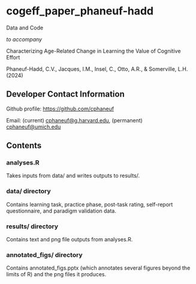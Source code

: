 # cogeff_paper_phaneuf-hadd

Data and Code

*to accompany*

Characterizing Age-Related Change in Learning the Value of Cognitive Effort

Phaneuf-Hadd, C.V., Jacques, I.M., Insel, C., Otto, A.R., & Somerville, L.H. (2024)

## Developer Contact Information

Github profile: https://github.com/cphaneuf

Email: (current) cphaneuf@g.harvard.edu, (permanent) cphaneuf@umich.edu

## Contents

### analyses.R

Takes inputs from data/ and writes outputs to results/.

### data/ directory

Contains learning task, practice phase, post-task rating, self-report questionnaire, and paradigm validation data.

### results/ directory

Contains text and png file outputs from analyses.R.

### annotated_figs/ directory

Contains annotated_figs.pptx (which annotates several figures beyond the limits of R) and the png files it produces.
